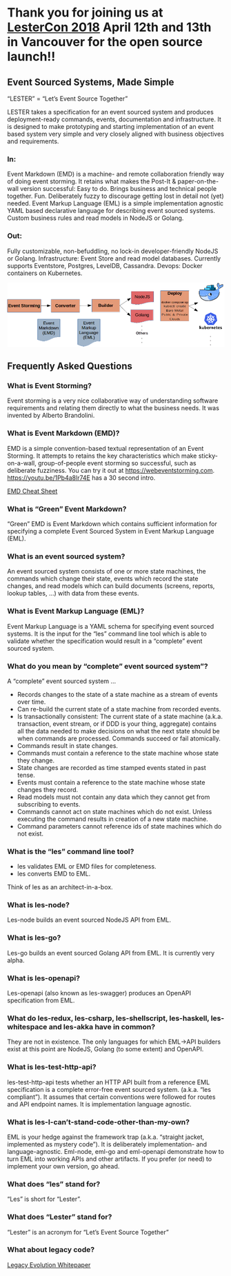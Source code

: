 # Thank you for joining us at [LesterCon 2018](https://workshop.adaptechsolutions.net/lestercon2018/) April 12th and 13th in Vancouver for the open source launch!!

## Event Sourced Systems, Made Simple

“LESTER” = “Let’s Event Source Together”

LESTER takes a specification for an event sourced system and produces deployment-ready commands, events, documentation and infrastructure. It is designed to make prototyping and starting implementation of an event based system very simple and very closely aligned with business objectives and requirements.

### In:

Event Markdown (EMD) is a machine- and remote collaboration friendly way of doing event storming. It retains what makes the Post-It & paper-on-the-wall version successful: Easy to do. Brings business and technical people together. Fun. Deliberately fuzzy to discourage getting lost in detail not (yet) needed. Event Markup Language (EML) is a simple implementation agnostic YAML based declarative language for describing event sourced systems. Custom business rules and read models in NodeJS or Golang.

### Out:

Fully customizable, non-befuddling, no lock-in developer-friendly NodeJS or Golang. Infrastructure: Event Store and read model databases. Currently supports Eventstore, Postgres, LevelDB, Cassandra. Devops: Docker containers on Kubernetes.

![Lester Pipline](LESTER-stack-diagram.png)


## Frequently Asked Questions

### What is Event Storming?

Event storming is a very nice collaborative way of understanding software requirements and relating them directly to what the business needs. It was invented by Alberto Brandolini.

### What is Event Markdown (EMD)?

EMD is a simple convention-based textual representation of an Event Storming. It attempts to retains the key characteristics which make sticky-on-a-wall, group-of-people event storming so successful, such as deliberate fuzziness. You can try it out at https://webeventstorming.com. https://youtu.be/1Pb4a8lr74E has a 30 second intro.

[EMD Cheat Sheet](EMD-Cheatsheet-0.10.0-alpha.pdf)


### What is “Green” Event Markdown?

“Green” EMD is Event Markdown which contains sufficient information for specifying a complete Event Sourced System in Event Markup Language (EML).

### What is an event sourced system?

An event sourced system consists of one or more state machines, the commands which change their state, events which record the state changes, and read models which can build documents (screens, reports, lookup tables, …) with data from these events. 

### What is Event Markup Language (EML)?

Event Markup Language is a YAML schema for specifying event sourced systems. It is the input for the “les” command line tool which is able to validate whether the specification would result in a “complete” event sourced system.

### What do you mean by “complete” event sourced system”?

A “complete” event sourced system …

 - Records changes to the state of a state machine as a stream of events over time.
 - Can re-build the current state of a state machine from recorded events.
 - Is transactionally consistent:  The current state of a state machine (a.k.a. transaction, event stream, or if DDD is your thing, aggregate) contains all the data needed to make decisions on what the next state should be when commands are processed. Commands succeed or fail atomically.
 - Commands result in state changes.
 - Commands must contain a reference to the state machine whose state they change.
 - State changes are recorded as time stamped events stated in past tense.
 - Events must contain a reference to the state machine whose state changes they record.
 - Read models must not contain any data which they cannot get from subscribing to events.
 - Commands cannot act on state machines which do not exist. Unless executing the command results in creation of a new state machine.
 - Command parameters cannot reference ids of state machines which do not exist.


### What is the “les” command line tool?

 - les validates EML or EMD files for completeness. 
 - les converts EMD to EML.

Think of les as an architect-in-a-box. 

### What is les-node?

Les-node builds an event sourced NodeJS API from EML. 

### What is les-go?

Les-go builds an event sourced Golang API from EML. It is currently very alpha.

### What is les-openapi?

Les-openapi (also known as les-swagger) produces an OpenAPI specification from EML.

### What do les-redux, les-csharp, les-shellscript, les-haskell, les-whitespace and les-akka have in common?

They are not in existence. The only languages for which EML->API builders exist at this point are NodeJS, Golang (to some extent) and OpenAPI.

### What is les-test-http-api?

les-test-http-api tests whether an HTTP API built from a reference EML specification is a complete error-free event sourced system. (a.k.a. “les compliant”). It assumes that certain conventions were followed for routes and API endpoint names. It is implementation language agnostic.

### What is les-I-can’t-stand-code-other-than-my-own?

EML is your hedge against the framework trap (a.k.a. “straight jacket, implemented as mystery code”). It is deliberately implementation- and language-agnostic. Eml-node, eml-go and eml-openapi demonstrate how to turn EML into working APIs and other artifacts. If you prefer (or need) to implement your own version, go ahead.

### What does “les” stand for?

“Les” is short for “Lester”.

### What does “Lester” stand for?

“Lester” is an acronym for “Let’s Event Source Together”

### What about legacy code?

[Legacy Evolution Whitepaper](https://insights.adaptechsolutions.net/legacy-evolution-whitepaper/#adaptech-github-letseventsource)
